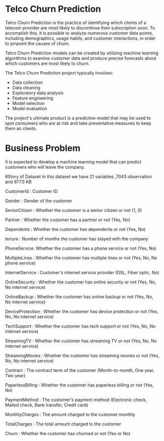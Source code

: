# Telco Churn Prediction
Telco Churn Prediction is the practice of identifying which clients of a telecom provider are most likely to discontinue their subscription soon. To accomplish this, it is possible to analyze numerous customer data points, including demographics, usage habits, and customer interactions, in order to pinpoint the causes of churn.

Telco Churn Prediction models can be created by utilizing machine learning algorithms to examine customer data and produce precise forecasts about which customers are most likely to churn.



The Telco Churn Prediction project typically involves:

- Data collection
- Data cleaning
- Exploratory data analysis
- Feature engineering
- Model selection
- Model evaluation

The project's ultimate product is a predictive model that may be used to spot consumers who are at risk and take preventative measures to keep them as clients.


# Business Problem
It is expected to develop a machine learning model that can predict customers who will leave the company.

#Story of Dataset
In this dataset we have 21 variables ,7043 observation and 977.5 KB 

CustomerId : Customer ID

Gender : Gender of the customer

SeniorCitizen : 	Whether the customer is a senior citizen or not (1, 0)

Partner :	Whether the customer has a partner or not (Yes, No)

Dependents : Whether the customer has dependents or not (Yes, No)

tenure :	Number of months the customer has stayed with the company

PhoneService: Whether the customer has a phone service or not (Yes, No)

MultipleLines : Whether the customer has multiple lines or not (Yes, No, No phone service)

InternetService :	Customer's internet service provider (DSL, Fiber optic, No)

OnlineSecurity :	Whether the customer has online security or not (Yes, No, No internet service)

OnlineBackup :	Whether the customer has online backup or not (Yes, No, No internet service)

DeviceProtection :	Whether the customer has device protection or not (Yes, No, No internet service)

TechSupport :	Whether the customer has tech support or not (Yes, No, No internet service)

StreamingTV :	Whether the customer has streaming TV or not (Yes, No, No internet service)

StreamingMovies	: Whether the customer has streaming movies or not (Yes, No, No internet service)

Contract :	The contract term of the customer (Month-to-month, One year, Two year)

PaperlessBilling :	Whether the customer has paperless billing or not (Yes, No)

PaymentMethod :	The customer's payment method (Electronic check, Mailed check, Bank transfer, Credit card)

MonthlyCharges :	The amount charged to the customer monthly

TotalCharges : The total amount charged to the customer

Churn :	Whether the customer has churned or not (Yes or No)
